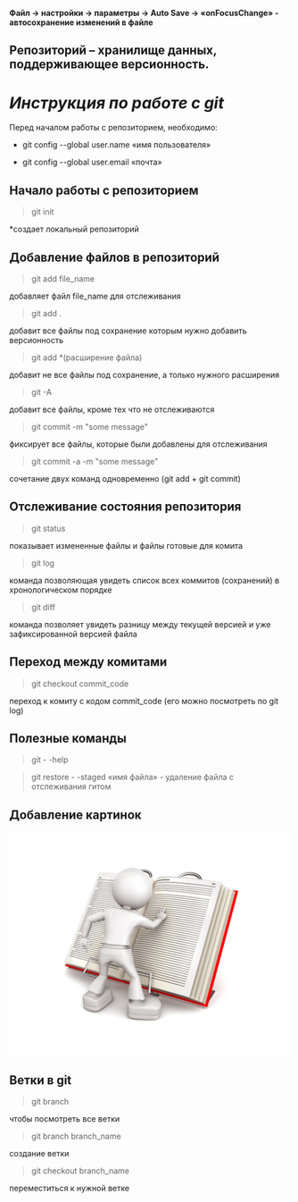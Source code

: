 **Файл -> настройки -> параметры -> Auto Save -> «onFocusChange» - автосохранение изменений в файле**

## Репозиторий – хранилище данных, поддерживающее версионность.

# *Инструкция по работе с git*

Перед началом работы с репозиторием, необходимо:

* git config --global user.name «имя пользователя»

* git config --global user.email «почта»

## Начало работы с репозиторием

> git init

*cоздает локальный репозиторий

## Добавление файлов в репозиторий

> git add file_name

добавляет файл file_name для отслеживания

> git add .

добавит все файлы под сохранение которым нужно добавить версионность

> git add *(расширение файла)

добавит не все файлы под сохранение, а только нужного расширения

> git -A

добавит все файлы, кроме тех что не отслеживаются

> git commit -m "some message"

фиксирует все файлы, которые были добавлены для отслеживания

> git commit -a -m "some message"

сочетание двух команд одновременно (git add + git commit)

## Отслеживание состояния репозитория

> git status

показывает измененные файлы и файлы готовые для комита

> git log

команда позволяющая увидеть список всех коммитов (сохранений) в хронологическом порядке

> git diff

команда позволяет увидеть разницу между текущей версией и уже зафиксированной версией файла

## Переход между комитами

> git checkout commit_code

переход к комиту с кодом commit_code (его можно посмотреть по git log)

## Полезные команды

> git - -help 

> git restore - -staged «имя файла» - удаление файла с отслеживания гитом

## Добавление картинок

![инструкция](manual.jpg)

## Ветки в git

> git branch 

чтобы посмотреть все ветки 

> git branch branch_name

создание ветки

> git checkout branch_name

переместиться к нужной ветке